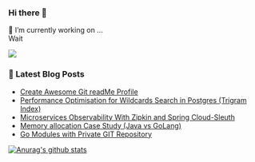 ### Hi there 👋

🔭 I’m currently working on ...  
Wait

![](https://img.shields.io/badge/medium-%2312100E.svg?&style=for-the-badge&logo=medium&logoColor=white)

### 📕 Latest Blog Posts
<!-- BLOG-POST-LIST:START -->
- [Create Awesome Git readMe Profile](https://medium.com/swlh/create-awesome-git-readme-profile-84efa0bcda3b?source=rss-730530feb059------2)
- [Performance Optimisation for Wildcards Search in Postgres (Trigram Index)](https://medium.com/swlh/performance-optimisation-for-wildcards-search-in-postgres-trigram-index-80df0b1f49c7?source=rss-730530feb059------2)
- [Microservices Observability With Zipkin and Spring Cloud-Sleuth](https://medium.com/swlh/microservices-observability-with-zipkin-and-spring-cloud-sleuth-66508ce6840?source=rss-730530feb059------2)
- [Memory allocation Case Study (Java vs GoLang)](https://medium.com/faun/memory-allocation-case-study-java-vs-golang-2e56d242d1ed?source=rss-730530feb059------2)
- [Go Modules with Private GIT Repository](https://medium.com/swlh/go-modules-with-private-git-repository-3940b6835727?source=rss-730530feb059------2)
<!-- BLOG-POST-LIST:END -->

[![Anurag's github stats](https://github-readme-stats.vercel.app/api?username=genslab)](https://github.com/anuraghazra/github-readme-stats)

<!--
**genslab/genslab** is a ✨ _special_ ✨ repository because its `README.md` (this file) appears on your GitHub profile.

Here are some ideas to get you started:

- 🔭 I’m currently working on ...
- 🌱 I’m currently learning ...
- 👯 I’m looking to collaborate on ...
- 🤔 I’m looking for help with ...
- 💬 Ask me about ...
- 📫 How to reach me: ...
- 😄 Pronouns: ...
- ⚡ Fun fact: ...
-->
